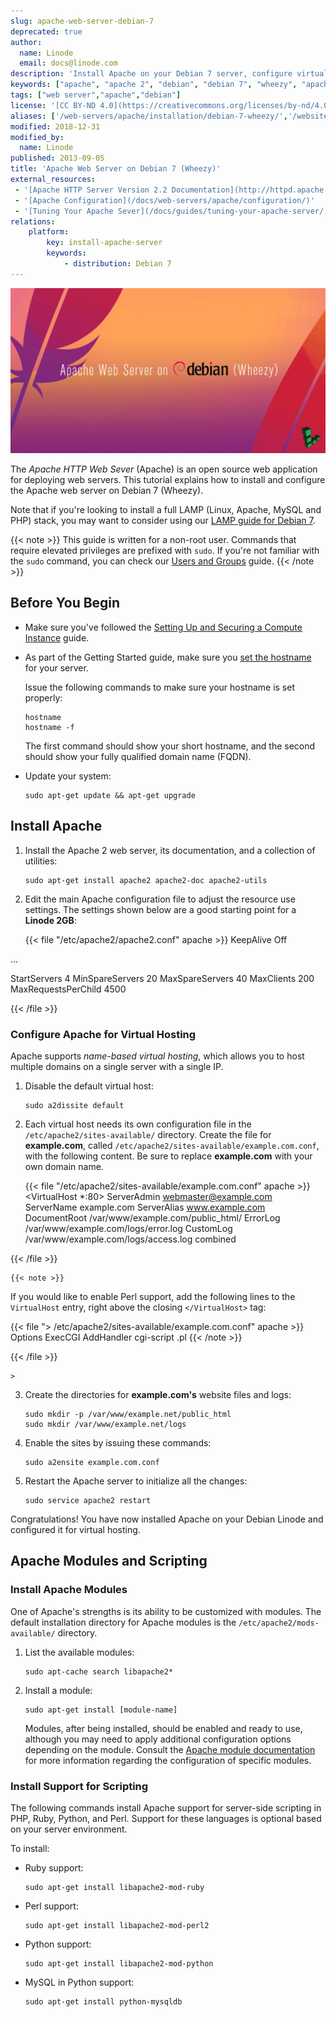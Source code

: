 ```yaml
---
slug: apache-web-server-debian-7
deprecated: true
author:
  name: Linode
  email: docs@linode.com
description: 'Install Apache on your Debian 7 server, configure virtual hosting, and set up module and scripting support.'
keywords: ["apache", "apache 2", "debian", "debian 7", "wheezy", "apache web server"]
tags: ["web server","apache","debian"]
license: '[CC BY-ND 4.0](https://creativecommons.org/licenses/by-nd/4.0)'
aliases: ['/web-servers/apache/installation/debian-7-wheezy/','/websites/apache/how-to-install-and-configure-the-apache-web-server-on-debian-7-wheezy/','/websites/apache/apache-2-web-server-on-debian-7-wheezy/','/websites/apache/apache-web-server-debian-7/','/web-servers/apache/apache-web-server-debian-7/']
modified: 2018-12-31
modified_by:
  name: Linode
published: 2013-09-05
title: 'Apache Web Server on Debian 7 (Wheezy)'
external_resources:
 - '[Apache HTTP Server Version 2.2 Documentation](http://httpd.apache.org/docs/2.2/)'
 - '[Apache Configuration](/docs/web-servers/apache/configuration/)'
 - '[Tuning Your Apache Sever](/docs/guides/tuning-your-apache-server/)'
relations:
    platform:
        key: install-apache-server
        keywords:
            - distribution: Debian 7
---
```


![Apache Web Server on Debian](Apache_Web_Server_on_Debian_7_Wheezy_smg.jpg)

The *Apache HTTP Web Sever* (Apache) is an open source web application for deploying web servers. This tutorial explains how to install and configure the Apache web server on Debian 7 (Wheezy).

Note that if you're looking to install a full LAMP (Linux, Apache, MySQL and PHP) stack, you may want to consider using our [LAMP guide for Debian 7](/docs/guides/lamp-server-on-debian-7-wheezy/).

{{< note >}}
This guide is written for a non-root user. Commands that require elevated privileges are prefixed with `sudo`. If you're not familiar with the `sudo` command, you can check our [Users and Groups](/docs/guides/linux-users-and-groups/) guide.
{{< /note >}}

## Before You Begin

-   Make sure you've followed the [Setting Up and Securing a Compute Instance](/docs/guides/set-up-and-secure/) guide.
-   As part of the Getting Started guide, make sure you [set the hostname](/docs/guides/getting-started/#setting-the-hostname) for your server.

    Issue the following commands to make sure your hostname is set properly:

        hostname
        hostname -f

    The first command should show your short hostname, and the second should show your fully qualified domain name (FQDN).

-   Update your system:

        sudo apt-get update && apt-get upgrade

## Install Apache

1.  Install the Apache 2 web server, its documentation, and a collection of utilities:

        sudo apt-get install apache2 apache2-doc apache2-utils

3.  Edit the main Apache configuration file to adjust the resource use settings. The settings shown below are a good starting point for a **Linode 2GB**:

    {{< file "/etc/apache2/apache2.conf" apache >}}
KeepAlive Off

...

<IfModule mpm_prefork_module>
StartServers 4
MinSpareServers 20
MaxSpareServers 40
MaxClients 200
MaxRequestsPerChild 4500
</IfModule>

{{< /file >}}



### Configure Apache for Virtual Hosting

Apache supports *name-based virtual hosting*, which allows you to host multiple domains on a single server with a single IP.

1.  Disable the default virtual host:

        sudo a2dissite default

2.  Each virtual host needs its own configuration file in the `/etc/apache2/sites-available/` directory. Create the file for **example.com**, called `/etc/apache2/sites-available/example.com.conf`, with the following content. Be sure to replace **example.com** with your own domain name.

    {{< file "/etc/apache2/sites-available/example.com.conf" apache >}}
<VirtualHost *:80>
     ServerAdmin webmaster@example.com
     ServerName example.com
     ServerAlias www.example.com
     DocumentRoot /var/www/example.com/public_html/
     ErrorLog /var/www/example.com/logs/error.log
     CustomLog /var/www/example.com/logs/access.log combined
</VirtualHost>

{{< /file >}}


    {{< note >}}
If you would like to enable Perl support, add the following lines to the `VirtualHost` entry, right above the closing `</VirtualHost>` tag:

{{< file "> /etc/apache2/sites-available/example.com.conf" apache >}}
Options ExecCGI
AddHandler cgi-script .pl
{{< /note >}}

{{< /file >}}

    >

3.  Create the directories for **example.com's** website files and logs:

        sudo mkdir -p /var/www/example.net/public_html
        sudo mkdir /var/www/example.net/logs

6.  Enable the sites by issuing these commands:

        sudo a2ensite example.com.conf

7.  Restart the Apache server to initialize all the changes:

        sudo service apache2 restart

Congratulations! You have now installed Apache on your Debian Linode and configured it for virtual hosting.

## Apache Modules and Scripting

### Install Apache Modules

One of Apache's strengths is its ability to be customized with modules. The default installation directory for Apache modules is the `/etc/apache2/mods-available/` directory.

1.  List the available modules:

        sudo apt-cache search libapache2*

2.  Install a module:

        sudo apt-get install [module-name]

    Modules, after being installed, should be enabled and ready to use, although you may need to apply additional configuration options depending on the module. Consult the [Apache module documentation](http://httpd.apache.org/docs/2.0/mod/) for more information regarding the configuration of specific modules.


### Install Support for Scripting

The following commands install Apache support for server-side scripting in PHP, Ruby, Python, and Perl. Support for these languages is optional based on your server environment.

To install:

-   Ruby support:

        sudo apt-get install libapache2-mod-ruby

-   Perl support:

        sudo apt-get install libapache2-mod-perl2

-   Python support:

        sudo apt-get install libapache2-mod-python

-   MySQL in Python support:

        sudo apt-get install python-mysqldb
